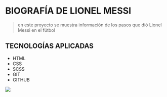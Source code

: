 # BIOGRAFÍA DE LIONEL MESSI

> en este proyecto se muestra información de los pasos que dió Lionel Messi en el fútbol

## TECNOLOGÍAS APLICADAS
- HTML
- CSS
- SCSS
- GIT
- GITHUB

[![](https://images.unsplash.com/photo-1626025437642-0b05076ca301?q=80&w=1434&auto=format&fit=crop&ixlib=rb-4.0.3&ixid=M3wxMjA3fDB8MHxwaG90by1wYWdlfHx8fGVufDB8fHx8fA%3D%3D)](http://https://images.unsplash.com/photo-1626025437642-0b05076ca301?q=80&w=1434&auto=format&fit=crop&ixlib=rb-4.0.3&ixid=M3wxMjA3fDB8MHxwaG90by1wYWdlfHx8fGVufDB8fHx8fA%3D%3D)
